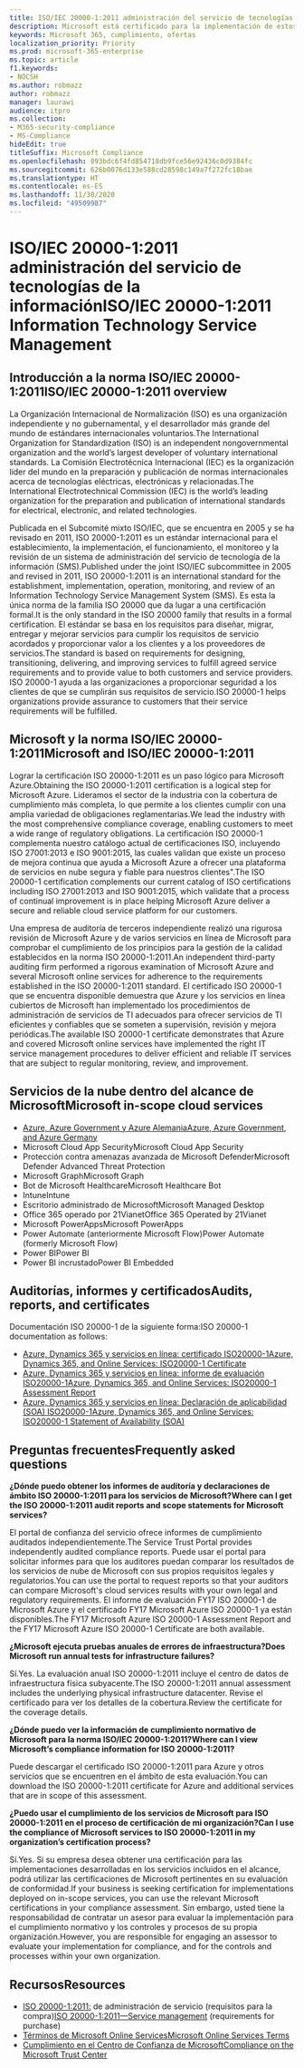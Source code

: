 ```yaml
---
title: ISO/IEC 20000-1:2011 administración del servicio de tecnologías de la información
description: Microsoft está certificado para la implementación de estos estándares de administración de servicios.
keywords: Microsoft 365, cumplimiento, ofertas
localization_priority: Priority
ms.prod: microsoft-365-enterprise
ms.topic: article
f1.keywords:
- NOCSH
ms.author: robmazz
author: robmazz
manager: laurawi
audience: itpro
ms.collection:
- M365-security-compliance
- MS-Compliance
hideEdit: true
titleSuffix: Microsoft Compliance
ms.openlocfilehash: 893bdc6f4fd854718db9fce56e92436c0d9384fc
ms.sourcegitcommit: 626b0076d133e588cd28598c149a7f272fc18bae
ms.translationtype: HT
ms.contentlocale: es-ES
ms.lasthandoff: 11/30/2020
ms.locfileid: "49509987"
---
```

# <a name="isoiec-20000-12011-information-technology-service-management"></a><span data-ttu-id="b6f03-104">ISO/IEC 20000-1:2011 administración del servicio de tecnologías de la información</span><span class="sxs-lookup"><span data-stu-id="b6f03-104">ISO/IEC 20000-1:2011 Information Technology Service Management</span></span>

## <a name="isoiec-20000-12011-overview"></a><span data-ttu-id="b6f03-105">Introducción a la norma ISO/IEC 20000-1:2011</span><span class="sxs-lookup"><span data-stu-id="b6f03-105">ISO/IEC 20000-1:2011 overview</span></span>

<span data-ttu-id="b6f03-106">La Organización Internacional de Normalización (ISO) es una organización independiente y no gubernamental, y el desarrollador más grande del mundo de estándares internacionales voluntarios.</span><span class="sxs-lookup"><span data-stu-id="b6f03-106">The International Organization for Standardization (ISO) is an independent nongovernmental organization and the world’s largest developer of voluntary international standards.</span></span> <span data-ttu-id="b6f03-107">La Comisión Electrotécnica Internacional (IEC) es la organización líder del mundo en la preparación y publicación de normas internacionales acerca de tecnologías eléctricas, electrónicas y relacionadas.</span><span class="sxs-lookup"><span data-stu-id="b6f03-107">The International Electrotechnical Commission (IEC) is the world’s leading organization for the preparation and publication of international standards for electrical, electronic, and related technologies.</span></span>  
  
<span data-ttu-id="b6f03-108">Publicada en el Subcomité mixto ISO/IEC, que se encuentra en 2005 y se ha revisado en 2011, ISO 20000-1:2011 es un estándar internacional para el establecimiento, la implementación, el funcionamiento, el monitoreo y la revisión de un sistema de administración del servicio de tecnología de la información (SMS).</span><span class="sxs-lookup"><span data-stu-id="b6f03-108">Published under the joint ISO/IEC subcommittee in 2005 and revised in 2011, ISO 20000-1:2011 is an international standard for the establishment, implementation, operation, monitoring, and review of an Information Technology Service Management System (SMS).</span></span> <span data-ttu-id="b6f03-109">Es esta la única norma de la familia ISO 20000 que da lugar a una certificación formal.</span><span class="sxs-lookup"><span data-stu-id="b6f03-109">It is the only standard in the ISO 20000 family that results in a formal certification.</span></span> <span data-ttu-id="b6f03-110">El estándar se basa en los requisitos para diseñar, migrar, entregar y mejorar servicios para cumplir los requisitos de servicio acordados y proporcionar valor a los clientes y a los proveedores de servicios.</span><span class="sxs-lookup"><span data-stu-id="b6f03-110">The standard is based on requirements for designing, transitioning, delivering, and improving services to fulfill agreed service requirements and to provide value to both customers and service providers.</span></span> <span data-ttu-id="b6f03-111">ISO 20000-1 ayuda a las organizaciones a proporcionar seguridad a los clientes de que se cumplirán sus requisitos de servicio.</span><span class="sxs-lookup"><span data-stu-id="b6f03-111">ISO 20000-1 helps organizations provide assurance to customers that their service requirements will be fulfilled.</span></span>

## <a name="microsoft-and-isoiec-20000-12011"></a><span data-ttu-id="b6f03-112">Microsoft y la norma ISO/IEC 20000-1:2011</span><span class="sxs-lookup"><span data-stu-id="b6f03-112">Microsoft and ISO/IEC 20000-1:2011</span></span>

<span data-ttu-id="b6f03-113">Lograr la certificación ISO 20000-1:2011 es un paso lógico para Microsoft Azure.</span><span class="sxs-lookup"><span data-stu-id="b6f03-113">Obtaining the ISO 20000-1:2011 certification is a logical step for Microsoft Azure.</span></span> <span data-ttu-id="b6f03-114">Lideramos el sector de la industria con la cobertura de cumplimiento más completa, lo que permite a los clientes cumplir con una amplia variedad de obligaciones reglamentarias.</span><span class="sxs-lookup"><span data-stu-id="b6f03-114">We lead the industry with the most comprehensive compliance coverage, enabling customers to meet a wide range of regulatory obligations.</span></span> <span data-ttu-id="b6f03-115">La certificación ISO 20000-1 complementa nuestro catálogo actual de certificaciones ISO, incluyendo ISO 27001:2013 e ISO 9001:2015, las cuales validan que existe un proceso de mejora continua que ayuda a Microsoft Azure a ofrecer una plataforma de servicios en nube segura y fiable para nuestros clientes".</span><span class="sxs-lookup"><span data-stu-id="b6f03-115">The ISO 20000-1 certification complements our current catalog of ISO certifications including ISO 27001:2013 and ISO 9001:2015, which validate that a process of continual improvement is in place helping Microsoft Azure deliver a secure and reliable cloud service platform for our customers.</span></span>  
  
<span data-ttu-id="b6f03-116">Una empresa de auditoría de terceros independiente realizó una rigurosa revisión de Microsoft Azure y de varios servicios en línea de Microsoft para comprobar el cumplimiento de los principios para la gestión de la calidad establecidos en la norma ISO 20000-1:2011.</span><span class="sxs-lookup"><span data-stu-id="b6f03-116">An independent third-party auditing firm performed a rigorous examination of Microsoft Azure and several Microsoft online services for adherence to the requirements established in the ISO 20000-1:2011 standard.</span></span> <span data-ttu-id="b6f03-117">El certificado ISO 20000-1 que se encuentra disponible demuestra que Azure y los servicios en línea cubiertos de Microsoft han implementado los procedimientos de administración de servicios de TI adecuados para ofrecer servicios de TI eficientes y confiables que se someten a supervisión, revisión y mejora periódicas.</span><span class="sxs-lookup"><span data-stu-id="b6f03-117">The available ISO 20000-1 certificate demonstrates that Azure and covered Microsoft online services have implemented the right IT service management procedures to deliver efficient and reliable IT services that are subject to regular monitoring, review, and improvement.</span></span>

## <a name="microsoft-in-scope-cloud-services"></a><span data-ttu-id="b6f03-118">Servicios de la nube dentro del alcance de Microsoft</span><span class="sxs-lookup"><span data-stu-id="b6f03-118">Microsoft in-scope cloud services</span></span>

- [<span data-ttu-id="b6f03-119">Azure, Azure Government y Azure Alemania</span><span class="sxs-lookup"><span data-stu-id="b6f03-119">Azure, Azure Government, and Azure Germany</span></span>](https://aka.ms/AzureCompliance)
- <span data-ttu-id="b6f03-120">Microsoft Cloud App Security</span><span class="sxs-lookup"><span data-stu-id="b6f03-120">Microsoft Cloud App Security</span></span>
- <span data-ttu-id="b6f03-121">Protección contra amenazas avanzada de Microsoft Defender</span><span class="sxs-lookup"><span data-stu-id="b6f03-121">Microsoft Defender Advanced Threat Protection</span></span>
- <span data-ttu-id="b6f03-122">Microsoft Graph</span><span class="sxs-lookup"><span data-stu-id="b6f03-122">Microsoft Graph</span></span>
- <span data-ttu-id="b6f03-123">Bot de Microsoft Healthcare</span><span class="sxs-lookup"><span data-stu-id="b6f03-123">Microsoft Healthcare Bot</span></span>
- <span data-ttu-id="b6f03-124">Intune</span><span class="sxs-lookup"><span data-stu-id="b6f03-124">Intune</span></span>
- <span data-ttu-id="b6f03-125">Escritorio administrado de Microsoft</span><span class="sxs-lookup"><span data-stu-id="b6f03-125">Microsoft Managed Desktop</span></span>
- <span data-ttu-id="b6f03-126">Office 365 operado por 21Vianet</span><span class="sxs-lookup"><span data-stu-id="b6f03-126">Office 365 Operated by 21Vianet</span></span>
- <span data-ttu-id="b6f03-127">Microsoft PowerApps</span><span class="sxs-lookup"><span data-stu-id="b6f03-127">Microsoft PowerApps</span></span>
- <span data-ttu-id="b6f03-128">Power Automate (anteriormente Microsoft Flow)</span><span class="sxs-lookup"><span data-stu-id="b6f03-128">Power Automate (formerly Microsoft Flow)</span></span>
- <span data-ttu-id="b6f03-129">Power BI</span><span class="sxs-lookup"><span data-stu-id="b6f03-129">Power BI</span></span>
- <span data-ttu-id="b6f03-130">Power BI incrustado</span><span class="sxs-lookup"><span data-stu-id="b6f03-130">Power BI Embedded</span></span>

## <a name="audits-reports-and-certificates"></a><span data-ttu-id="b6f03-131">Auditorías, informes y certificados</span><span class="sxs-lookup"><span data-stu-id="b6f03-131">Audits, reports, and certificates</span></span>

<span data-ttu-id="b6f03-132">Documentación ISO 20000-1 de la siguiente forma:</span><span class="sxs-lookup"><span data-stu-id="b6f03-132">ISO 20000-1 documentation as follows:</span></span>

- [<span data-ttu-id="b6f03-133">Azure, Dynamics 365 y servicios en línea: certificado ISO20000-1</span><span class="sxs-lookup"><span data-stu-id="b6f03-133">Azure, Dynamics 365, and Online Services: ISO20000-1 Certificate</span></span>](https://aka.ms/azureiso200001cert)
- [<span data-ttu-id="b6f03-134">Azure, Dynamics 365 y servicios en línea: informe de evaluación ISO20000-1</span><span class="sxs-lookup"><span data-stu-id="b6f03-134">Azure, Dynamics 365, and Online Services: ISO20000-1 Assessment Report</span></span>](https://aka.ms/azureiso200001report)
- [<span data-ttu-id="b6f03-135">Azure, Dynamics 365 y servicios en línea: Declaración de aplicabilidad (SOA) ISO20000-1</span><span class="sxs-lookup"><span data-stu-id="b6f03-135">Azure, Dynamics 365, and Online Services: ISO20000-1 Statement of Availability (SOA)</span></span>](https://aka.ms/azureiso200001soa)

## <a name="frequently-asked-questions"></a><span data-ttu-id="b6f03-136">Preguntas frecuentes</span><span class="sxs-lookup"><span data-stu-id="b6f03-136">Frequently asked questions</span></span>

<span data-ttu-id="b6f03-137">**¿Dónde puedo obtener los informes de auditoría y declaraciones de ámbito ISO 20000-1:2011 para los servicios de Microsoft?**</span><span class="sxs-lookup"><span data-stu-id="b6f03-137">**Where can I get the ISO 20000-1:2011 audit reports and scope statements for Microsoft services?**</span></span>

<span data-ttu-id="b6f03-138">El portal de confianza del servicio ofrece informes de cumplimiento auditados independientemente.</span><span class="sxs-lookup"><span data-stu-id="b6f03-138">The Service Trust Portal provides independently audited compliance reports.</span></span> <span data-ttu-id="b6f03-139">Puede usar el portal para solicitar informes para que los auditores puedan comparar los resultados de los servicios de nube de Microsoft con sus propios requisitos legales y regulatorios.</span><span class="sxs-lookup"><span data-stu-id="b6f03-139">You can use the portal to request reports so that your auditors can compare Microsoft's cloud services results with your own legal and regulatory requirements.</span></span> <span data-ttu-id="b6f03-140">El informe de evaluación FY17 ISO 20000-1 de Microsoft Azure y el certificado FY17 Microsoft Azure ISO 20000-1 ya están disponibles.</span><span class="sxs-lookup"><span data-stu-id="b6f03-140">The FY17 Microsoft Azure ISO 20000-1 Assessment Report and the FY17 Microsoft Azure ISO 20000-1 Certificate are both available.</span></span>

<span data-ttu-id="b6f03-141">**¿Microsoft ejecuta pruebas anuales de errores de infraestructura?**</span><span class="sxs-lookup"><span data-stu-id="b6f03-141">**Does Microsoft run annual tests for infrastructure failures?**</span></span>

<span data-ttu-id="b6f03-142">Sí.</span><span class="sxs-lookup"><span data-stu-id="b6f03-142">Yes.</span></span> <span data-ttu-id="b6f03-143">La evaluación anual ISO 20000-1:2011 incluye el centro de datos de infraestructura física subyacente.</span><span class="sxs-lookup"><span data-stu-id="b6f03-143">The ISO 20000-1:2011 annual assessment includes the underlying physical infrastructure datacenter.</span></span> <span data-ttu-id="b6f03-144">Revise el certificado para ver los detalles de la cobertura.</span><span class="sxs-lookup"><span data-stu-id="b6f03-144">Review the certificate for the coverage details.</span></span>

<span data-ttu-id="b6f03-145">**¿Dónde puedo ver la información de cumplimiento normativo de Microsoft para la norma ISO/IEC 20000-1:2011?**</span><span class="sxs-lookup"><span data-stu-id="b6f03-145">**Where can I view Microsoft’s compliance information for ISO 20000-1:2011?**</span></span>

<span data-ttu-id="b6f03-146">Puede descargar el certificado ISO 20000-1:2011 para Azure y otros servicios que se encuentren en el ámbito de esta evaluación.</span><span class="sxs-lookup"><span data-stu-id="b6f03-146">You can download the ISO 20000-1:2011 certificate for Azure and additional services that are in scope of this assessment.</span></span>

<span data-ttu-id="b6f03-147">**¿Puedo usar el cumplimiento de los servicios de Microsoft para ISO 20000-1:2011 en el proceso de certificación de mi organización?**</span><span class="sxs-lookup"><span data-stu-id="b6f03-147">**Can I use the compliance of Microsoft services to ISO 20000-1:2011 in my organization’s certification process?**</span></span>

<span data-ttu-id="b6f03-148">Sí.</span><span class="sxs-lookup"><span data-stu-id="b6f03-148">Yes.</span></span> <span data-ttu-id="b6f03-149">Si su empresa desea obtener una certificación para las implementaciones desarrolladas en los servicios incluidos en el alcance, podrá utilizar las certificaciones de Microsoft pertinentes en su evaluación de conformidad.</span><span class="sxs-lookup"><span data-stu-id="b6f03-149">If your business is seeking certification for implementations deployed on in-scope services, you can use the relevant Microsoft certifications in your compliance assessment.</span></span> <span data-ttu-id="b6f03-150">Sin embargo, usted tiene la responsabilidad de contratar un asesor para evaluar la implementación para el cumplimiento normativo y los controles y procesos de su propia organización.</span><span class="sxs-lookup"><span data-stu-id="b6f03-150">However, you are responsible for engaging an assessor to evaluate your implementation for compliance, and for the controls and processes within your own organization.</span></span>

## <a name="resources"></a><span data-ttu-id="b6f03-151">Recursos</span><span class="sxs-lookup"><span data-stu-id="b6f03-151">Resources</span></span>

- <span data-ttu-id="b6f03-152">[ISO 20000-1:2011:](https://www.iso.org/standard/51986.html) de administración de servicio (requisitos para la compra)</span><span class="sxs-lookup"><span data-stu-id="b6f03-152">[ISO 20000-1:2011—Service management](https://www.iso.org/standard/51986.html) (requirements for purchase)</span></span>
- [<span data-ttu-id="b6f03-153">Términos de Microsoft Online Services</span><span class="sxs-lookup"><span data-stu-id="b6f03-153">Microsoft Online Services Terms</span></span>](https://aka.ms/Online-Services-Terms)
- [<span data-ttu-id="b6f03-154">Cumplimiento en el Centro de Confianza de Microsoft</span><span class="sxs-lookup"><span data-stu-id="b6f03-154">Compliance on the Microsoft Trust Center</span></span>](https://www.microsoft.com/trust-center/compliance/compliance-overview)

